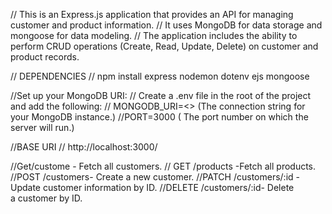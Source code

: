 // This is an Express.js application that provides an API for managing customer and product information. 
//  It uses MongoDB for data storage and mongoose for data modeling. 
// The application includes the ability to perform CRUD operations (Create, Read, Update, Delete) on customer and product records.

// DEPENDENCIES
// npm install express nodemon dotenv ejs mongoose

//Set up your MongoDB URI:
// Create a .env file in the root of the project and add the following:
// MONGODB_URI=<> (The connection string for your MongoDB instance.)
//PORT=3000 ( The port number on which the server will run.)

//BASE URI
// http://localhost:3000/

//Get/custome -  Fetch all customers.
// GET /products -Fetch all products.
//POST /customers- Create a new customer.
//PATCH /customers/:id - Update customer information by ID.
//DELETE /customers/:id- Delete a customer by ID.